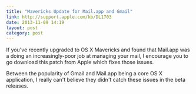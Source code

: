 ```yaml
---
title: "Mavericks Update for Mail.app and Gmail"
link: http://support.apple.com/kb/DL1703
date: 2013-11-09 14:19
layout: post
category: post
---
```

If you've recently upgraded to OS X Mavericks and found that Mail.app was a doing an increasingly-poor job at managing your mail, I encourage you to go download this patch from Apple which fixes those issues.

Between the popularity of Gmail and Mail.app being a core OS X application, I really can't believe they didn't catch these issues in the beta releases.